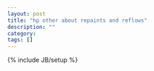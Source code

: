 ```yaml
---
layout: post
title: "hp other about repaints and reflows"
description: ""
category: 
tags: []
---
```

{% include JB/setup %}
